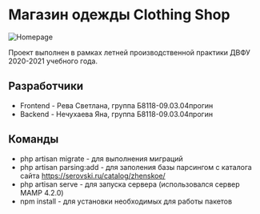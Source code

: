 # Магазин одежды Clothing Shop

<img src="https://i.ibb.co/F79wCYF/Homepage.png" alt="Homepage"/>

Проект выполнен в рамках летней производственной практики ДВФУ 2020-2021 учебного года.

## Разработчики
- Frontend - Рева Светлана, группа Б8118-09.03.04прогин
- Backend - Нечухаева Яна, группа Б8118-09.03.04прогин

## Команды
- php artisan migrate - для выполнения миграций
- php artisan parsing:add - для заполения базы парсингом с каталога сайта https://serovski.ru/catalog/zhenskoe/
- php artisan serve - для запуска сервера (использовался сервер MAMP 4.2.0)
- npm install - для установки необходимых для работы пакетов
